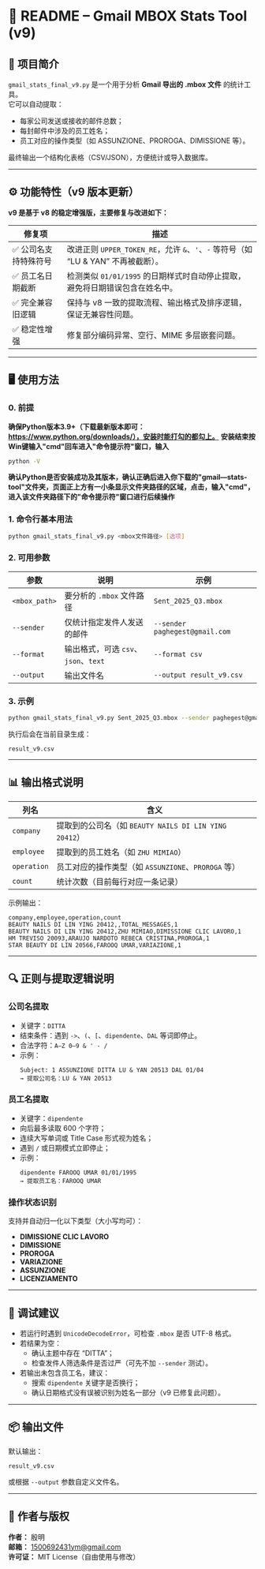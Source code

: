 # 📘 README – Gmail MBOX Stats Tool (v9)

## 🧩 项目简介
`gmail_stats_final_v9.py` 是一个用于分析 **Gmail 导出的 .mbox 文件** 的统计工具。  
它可以自动提取：
- 每家公司发送或接收的邮件总数；
- 每封邮件中涉及的员工姓名；
- 员工对应的操作类型（如 ASSUNZIONE、PROROGA、DIMISSIONE 等）。

最终输出一个结构化表格（CSV/JSON），方便统计或导入数据库。

---

## ⚙️ 功能特性（v9 版本更新）

**v9 是基于 v8 的稳定增强版，主要修复与改进如下：**

| 修复项 | 描述 |
|--------|------|
| ✅ 公司名支持特殊符号 | 改进正则 `UPPER_TOKEN_RE`，允许 `&`、`'`、`-` 等符号（如 “LU & YAN” 不再被截断）。 |
| ✅ 员工名日期截断 | 检测类似 `01/01/1995` 的日期样式时自动停止提取，避免将日期错误包含在姓名中。 |
| ✅ 完全兼容旧逻辑 | 保持与 v8 一致的提取流程、输出格式及排序逻辑，保证无兼容性问题。 |
| ✅ 稳定性增强 | 修复部分编码异常、空行、MIME 多层嵌套问题。 |

---

## 🖥️ 使用方法

### 0. 前提

**确保Python版本3.9+（下载最新版本即可：https://www.python.org/downloads/），安装时能打勾的都勾上。**
**安装结束按Win键输入"cmd"回车进入"命令提示符"窗口，输入**
```bash
python -V
```
**确认Python是否安装成功及其版本，确认正确后进入你下载的"gmail—stats-tool"文件夹，页面正上方有一小条显示文件夹路径的区域，点击，输入"cmd"，进入该文件夹路径下的"命令提示符"窗口进行后续操作**

### 1. 命令行基本用法
```bash
python gmail_stats_final_v9.py <mbox文件路径> [选项]
```

### 2. 可用参数

| 参数 | 说明 | 示例 |
|------|------|------|
| `<mbox_path>` | 要分析的 `.mbox` 文件路径 | `Sent_2025_Q3.mbox` |
| `--sender` | 仅统计指定发件人发送的邮件 | `--sender paghegest@gmail.com` |
| `--format` | 输出格式，可选 `csv`、`json`、`text` | `--format csv` |
| `--output` | 输出文件名 | `--output result_v9.csv` |

### 3. 示例
```bash
python gmail_stats_final_v9.py Sent_2025_Q3.mbox --sender paghegest@gmail.com --format csv --output result_v9.csv
```
执行后会在当前目录生成：
```
result_v9.csv
```

---

## 📊 输出格式说明

| 列名 | 含义 |
|------|------|
| `company` | 提取到的公司名（如 `BEAUTY NAILS DI LIN YING 20412`） |
| `employee` | 提取到的员工姓名（如 `ZHU MIMIAO`） |
| `operation` | 员工对应的操作类型（如 `ASSUNZIONE`、`PROROGA` 等） |
| `count` | 统计次数（目前每行对应一条记录） |

示例输出：
```csv
company,employee,operation,count
BEAUTY NAILS DI LIN YING 20412,,TOTAL_MESSAGES,1
BEAUTY NAILS DI LIN YING 20412,ZHU MIMIAO,DIMISSIONE CLIC LAVORO,1
HM TREVISO 20093,ARAUJO NARDOTO REBECA CRISTINA,PROROGA,1
STAR BEAUTY DI LIN 20566,FAROOQ UMAR,VARIAZIONE,1
```

---

## 🔍 正则与提取逻辑说明

### 公司名提取
- 关键字：`DITTA`
- 结束条件：遇到 `->`、`(`、`[`、`dipendente`、`DAL` 等词即停止。
- 合法字符：`A–Z 0–9 & ' - /`
- 示例：
  ```
  Subject: 1 ASSUNZIONE DITTA LU & YAN 20513 DAL 01/04
  → 提取公司名：LU & YAN 20513
  ```

### 员工名提取
- 关键字：`dipendente`
- 向后最多读取 600 个字符；
- 连续大写单词或 Title Case 形式视为姓名；
- 遇到 `/` 或日期模式立即停止；
- 示例：
  ```
  dipendente FAROOQ UMAR 01/01/1995
  → 提取员工名：FAROOQ UMAR
  ```

### 操作状态识别
支持并自动归一化以下类型（大小写均可）：
- **DIMISSIONE CLIC LAVORO**
- **DIMISSIONE**
- **PROROGA**
- **VARIAZIONE**
- **ASSUNZIONE**
- **LICENZIAMENTO**

---

## 🧠 调试建议
- 若运行时遇到 `UnicodeDecodeError`，可检查 `.mbox` 是否 UTF-8 格式。
- 若结果为空：
  - 确认主题中存在 “DITTA”；  
  - 检查发件人筛选条件是否过严（可先不加 `--sender` 测试）。
- 若输出未包含员工名，建议：
  - 搜索 `dipendente` 关键字是否换行；
  - 确认日期格式没有误被识别为姓名一部分（v9 已修复此问题）。

---

## 📦 输出文件
默认输出：
```
result_v9.csv
```
或根据 `--output` 参数自定义文件名。

---

## 🪪 作者与版权
**作者：** 殷明    
**邮箱：** 1500692431ym@gmail.com  
**许可证：** MIT License（自由使用与修改）

